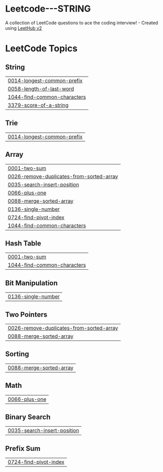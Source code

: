 # Leetcode---STRING
A collection of LeetCode questions to ace the coding interview! - Created using [LeetHub v2](https://github.com/arunbhardwaj/LeetHub-2.0)

<!---LeetCode Topics Start-->
# LeetCode Topics
## String
|  |
| ------- |
| [0014-longest-common-prefix](https://github.com/SakshamSrivasta/Leetcode---STRING/tree/master/0014-longest-common-prefix) |
| [0058-length-of-last-word](https://github.com/SakshamSrivasta/Leetcode---STRING/tree/master/0058-length-of-last-word) |
| [1044-find-common-characters](https://github.com/SakshamSrivasta/Leetcode---STRING/tree/master/1044-find-common-characters) |
| [3379-score-of-a-string](https://github.com/SakshamSrivasta/Leetcode---STRING/tree/master/3379-score-of-a-string) |
## Trie
|  |
| ------- |
| [0014-longest-common-prefix](https://github.com/SakshamSrivasta/Leetcode---STRING/tree/master/0014-longest-common-prefix) |
## Array
|  |
| ------- |
| [0001-two-sum](https://github.com/SakshamSrivasta/Leetcode---STRING/tree/master/0001-two-sum) |
| [0026-remove-duplicates-from-sorted-array](https://github.com/SakshamSrivasta/Leetcode---STRING/tree/master/0026-remove-duplicates-from-sorted-array) |
| [0035-search-insert-position](https://github.com/SakshamSrivasta/Leetcode---STRING/tree/master/0035-search-insert-position) |
| [0066-plus-one](https://github.com/SakshamSrivasta/Leetcode---STRING/tree/master/0066-plus-one) |
| [0088-merge-sorted-array](https://github.com/SakshamSrivasta/Leetcode---STRING/tree/master/0088-merge-sorted-array) |
| [0136-single-number](https://github.com/SakshamSrivasta/Leetcode---STRING/tree/master/0136-single-number) |
| [0724-find-pivot-index](https://github.com/SakshamSrivasta/Leetcode---STRING/tree/master/0724-find-pivot-index) |
| [1044-find-common-characters](https://github.com/SakshamSrivasta/Leetcode---STRING/tree/master/1044-find-common-characters) |
## Hash Table
|  |
| ------- |
| [0001-two-sum](https://github.com/SakshamSrivasta/Leetcode---STRING/tree/master/0001-two-sum) |
| [1044-find-common-characters](https://github.com/SakshamSrivasta/Leetcode---STRING/tree/master/1044-find-common-characters) |
## Bit Manipulation
|  |
| ------- |
| [0136-single-number](https://github.com/SakshamSrivasta/Leetcode---STRING/tree/master/0136-single-number) |
## Two Pointers
|  |
| ------- |
| [0026-remove-duplicates-from-sorted-array](https://github.com/SakshamSrivasta/Leetcode---STRING/tree/master/0026-remove-duplicates-from-sorted-array) |
| [0088-merge-sorted-array](https://github.com/SakshamSrivasta/Leetcode---STRING/tree/master/0088-merge-sorted-array) |
## Sorting
|  |
| ------- |
| [0088-merge-sorted-array](https://github.com/SakshamSrivasta/Leetcode---STRING/tree/master/0088-merge-sorted-array) |
## Math
|  |
| ------- |
| [0066-plus-one](https://github.com/SakshamSrivasta/Leetcode---STRING/tree/master/0066-plus-one) |
## Binary Search
|  |
| ------- |
| [0035-search-insert-position](https://github.com/SakshamSrivasta/Leetcode---STRING/tree/master/0035-search-insert-position) |
## Prefix Sum
|  |
| ------- |
| [0724-find-pivot-index](https://github.com/SakshamSrivasta/Leetcode---STRING/tree/master/0724-find-pivot-index) |
<!---LeetCode Topics End-->